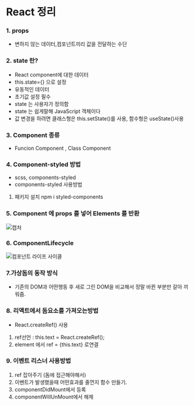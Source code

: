 # React 정리
### 1. props
- 변하지 않는 데이터,컴포넌트끼리 값을 전달하는 수단

### 2. state 란? 
- React component에 대한 데이터
- this.state={} 으로 설정
- 유동적인 데이터 
- 초기값 설정 필수
- state 는 사용자가 정의함
- state 는 쉽게말해 JavaScript 객체이다
- 값 변경을 하려면  클래스형은 this.setState()를 사용, 함수형은 useState()사용



### 3. Component 종류 
-  Funcion Component , Class Component

### 4. Component-styled 방법
- scss, components-styled  
- components-styled 사용방법
1. 패키지 설치 npm i styled-components

### 5. Component 에 props 를 넣어 Elements 를 반환
![캡처](https://user-images.githubusercontent.com/80336750/136164907-f5b1e44c-6234-4afe-8c45-ae9618656b6c.PNG) 
### 6. ComponentLifecycle
![컴포넌트 라이프 사이클](https://user-images.githubusercontent.com/80336750/136165181-14349057-212e-47f9-a15f-46ac0d3522e7.PNG)

### 7.가상돔의 동작 방식
- 기존의 DOM과 어떤행동 후 새로 그린 DOM을 비교해서 정말 바뀐 부분만 갈아 끼워줌.

### 8. 리액트에서 돔요소를 가져오는방법
- React.createRef() 사용
1. ref선언 : this.text = React.createRef(); 
2. element 에서 ref = {this.text} 로연결 

### 9. 이벤트 리스너 사용방법
1. ref 잡아주기 (돔에 접근해야해서)
2. 이벤트가 발생했을때 어떤효과를 줄껀지 함수 만들기.
3. componentDidMount에서 등록
4. componentWillUnMount에서 해제

